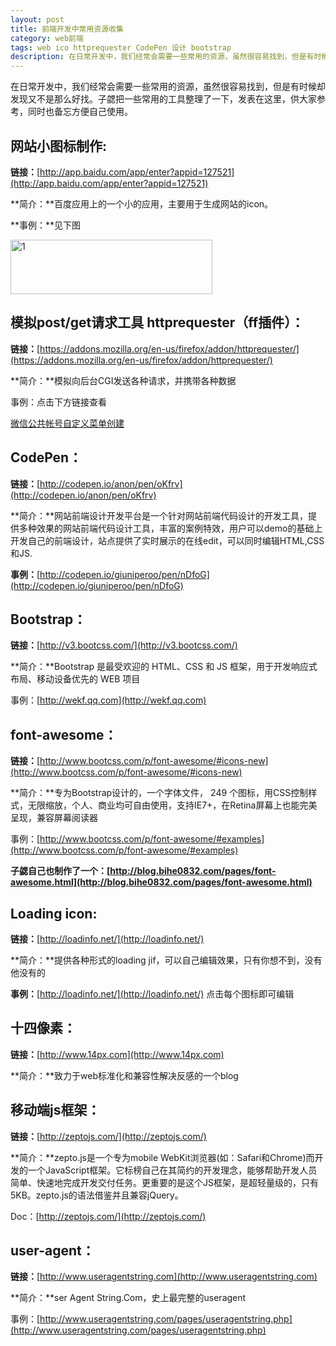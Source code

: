 ```yaml
---
layout: post
title: 前端开发中常用资源收集
category: web前端
tags: web ico httprequester CodePen 设计 bootstrap
description: 在日常开发中，我们经常会需要一些常用的资源，虽然很容易找到，但是有时候却发现又不是那么好找。子勰把一些常用的工具整理了一下，发表在这里，供大家参考，同时也备忘方便自己使用。
---
```


在日常开发中，我们经常会需要一些常用的资源，虽然很容易找到，但是有时候却发现又不是那么好找。子勰把一些常用的工具整理了一下，发表在这里，供大家参考，同时也备忘方便自己使用。

## 网站小图标制作:

**链接：**[http://app.baidu.com/app/enter?appid=127521](http://app.baidu.com/app/enter?appid=127521) 

**简介：**百度应用上的一个小的应用，主要用于生成网站的icon。
 
**事例：**见下图
    

<!--more-->

<img src="http://bihe0832-wordpress.stor.sinaapp.com/uploads/2014/01/1.png" alt="1" width="323" height="87" class="alignnone size-full wp-image-131" />

## 模拟post/get请求工具 httprequester（ff插件）：

**链接：**[https://addons.mozilla.org/en-us/firefox/addon/httprequester/](https://addons.mozilla.org/en-us/firefox/addon/httprequester/) 

**简介：**模拟向后台CGI发送各种请求，并携带各种数据 

事例：点击下方链接查看
    

[微信公共帐号自定义菜单创建][1]

## CodePen：

**链接：**[http://codepen.io/anon/pen/oKfrv](http://codepen.io/anon/pen/oKfrv)

**简介：**网站前端设计开发平台是一个针对网站前端代码设计的开发工具，提供多种效果的网站前端代码设计工具，丰富的案例特效，用户可以demo的基础上开发自己的前端设计，站点提供了实时展示的在线edit，可以同时编辑HTML,CSS和JS.

**事例：**[http://codepen.io/giuniperoo/pen/nDfoG](http://codepen.io/giuniperoo/pen/nDfoG)
    

## Bootstrap：

**链接：**[http://v3.bootcss.com/](http://v3.bootcss.com/)

**简介：**Bootstrap 是最受欢迎的 HTML、CSS 和 JS 框架，用于开发响应式布局、移动设备优先的 WEB 项目

事例：[http://wekf.qq.com](http://wekf.qq.com)
    

## font-awesome：

**链接：**[http://www.bootcss.com/p/font-awesome/#icons-new](http://www.bootcss.com/p/font-awesome/#icons-new)

**简介：**专为Bootstrap设计的，一个字体文件， 249 个图标，用CSS控制样式，无限缩放，个人、商业均可自由使用，支持IE7+，在Retina屏幕上也能完美呈现，兼容屏幕阅读器

事例：[http://www.bootcss.com/p/font-awesome/#examples](http://www.bootcss.com/p/font-awesome/#examples)

**子勰自己也制作了一个：[http://blog.bihe0832.com/pages/font-awesome.html](http://blog.bihe0832.com/pages/font-awesome.html)**
    

## Loading icon:

**链接：**[http://loadinfo.net/](http://loadinfo.net/)

**简介：**提供各种形式的loading jif，可以自己编辑效果，只有你想不到，没有他没有的

**事例：**[http://loadinfo.net/](http://loadinfo.net/) 点击每个图标即可编辑
    

## 十四像素：

**链接：**[http://www.14px.com](http://www.14px.com)

**简介：**致力于web标准化和兼容性解决反感的一个blog
    

## 移动端js框架：

**链接：**[http://zeptojs.com/](http://zeptojs.com/)

**简介：**zepto.js是一个专为mobile WebKit浏览器(如：Safari和Chrome)而开发的一个JavaScript框架。它标榜自己在其简约的开发理念，能够帮助开发人员简单、快速地完成开发交付任务。更重要的是这个JS框架，是超轻量级的，只有5KB。zepto.js的语法借鉴并且兼容jQuery。

Doc：[http://zeptojs.com/](http://zeptojs.com/)
    

## user-agent：

**链接：**[http://www.useragentstring.com](http://www.useragentstring.com)

**简介：**ser Agent String.Com，史上最完整的useragent

事例：[http://www.useragentstring.com/pages/useragentstring.php](http://www.useragentstring.com/pages/useragentstring.php)

 [1]: http://bihe0832.sinaapp.com/46.html